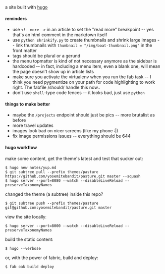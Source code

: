 a site built with [hugo](http://gohugo.io/overview/introduction/)


#### reminders

* use `<!--more-->` in an article to set the "read more" breakpoint --
yes that's an html comment in the markdown itself
* use `python shrinkify.py` to create thumbnails and shrink large images --
link thumbnails with `thumbnail = "/img/boat-thumbnail.png"` in the front matter
* tags should be plural or a gerund
* the menu topmatter is kind of not necessary anymore as the sidebar is hardcoded --
in fact, including a menu item, even a blank one,
will mean the page doesn't show up in article lists
* make sure you activate the virtualenv when you run the fab task --
I think you need pygmentize on your path for code highlighting to work right.
The fabfile /should/ handle this now..
* don't use `shell`-type code fences -- it looks bad, just use `python`


#### things to make better

* maybe the `/projects` endpoint should just be pics -- more brutalist as before
* more travel updates
* images look bad on nicer screens (like my phone :|)
* fix image permissions issues -- everything should be 644


#### hugo workflow

make some content, get the theme's latest and test that sucker out:

    $ hugo new notes/yup.md
    $ git subtree pull --prefix themes/pasture https://github.com/yosemitebandit/pasture.git master --squash
    $ hugo server --port=8080 --watch --disableLiveReload --preserveTaxonomyNames

changed the theme (a subtree) inside this repo?

    $ git subtree push --prefix themes/pasture git@github.com:yosemitebandit/pasture.git master

view the site locally:

    $ hugo server --port=8000 --watch --disableLiveReload --preserveTaxonomyNames

build the static content:

    $ hugo --verbose

or, with the power of fabric, build and deploy:

    $ fab oak build deploy
